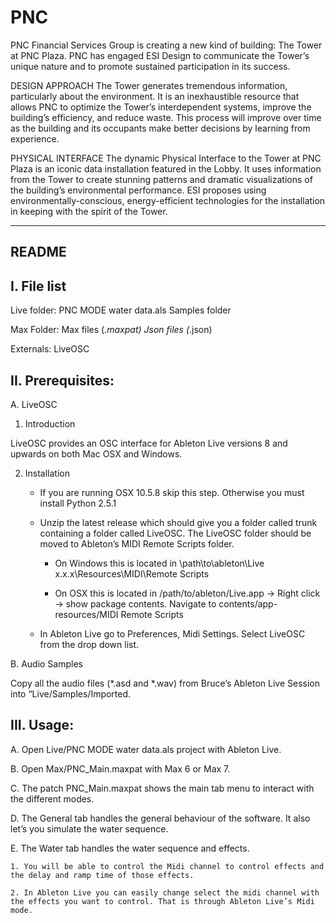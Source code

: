 # PNC

PNC Financial Services Group is creating a new kind of building: The Tower at PNC Plaza.
PNC has engaged ESI Design to communicate the Tower’s unique nature and to promote sustained participation in its success.

DESIGN APPROACH
The Tower generates tremendous information, particularly about the environment.
It is an inexhaustible resource that allows PNC to optimize the Tower’s interdependent systems, improve the building’s efficiency, and reduce waste.
This process will improve over time as the building and its occupants make better decisions by learning from experience.

PHYSICAL INTERFACE
The dynamic Physical Interface to the Tower at PNC Plaza is an iconic data installation featured in the Lobby.
It uses information from the Tower to create stunning patterns and dramatic visualizations of the building’s environmental performance.
ESI proposes using environmentally-conscious, energy-efficient technologies for the installation in keeping with the spirit of the Tower.



-------------
README
--------------


I. File list
------------

Live folder:
	PNC MODE water data.als
	Samples folder

Max Folder:
	Max files (*.maxpat)
	Json files (*.json)

Externals:
	LiveOSC


II. Prerequisites:
----------

A. LiveOSC

1. Introduction

LiveOSC provides an OSC interface for Ableton Live versions 8 and upwards on both Mac OSX and Windows. 

2. Installation

	* If you are running OSX 10.5.8 skip this step. Otherwise you must install Python 2.5.1

	* Unzip the latest release which should give you a folder called trunk containing a folder called LiveOSC. The LiveOSC folder should be moved to Ableton’s MIDI Remote Scripts folder.
	
		- On Windows this is located in \path\to\ableton\Live x.x.x\Resources\MIDI\Remote Scripts
	
		- On OSX this is located in /path/to/ableton/Live.app -> Right click -> show package contents. Navigate to contents/app-resources/MIDI Remote Scripts

	* In Ableton Live go to Preferences, Midi Settings. Select LiveOSC from the drop down list.

B.  Audio Samples

Copy all the audio files (*.asd and *.wav) from Bruce’s Ableton Live Session into “Live/Samples/Imported.


III. Usage:
----------

A. Open Live/PNC MODE water data.als project with Ableton Live.

B. Open Max/PNC_Main.maxpat with Max 6 or Max 7.

C. The patch PNC_Main.maxpat shows the main tab menu to interact with the different modes.

D. The General tab handles the general behaviour of the software. It also let’s you simulate the water sequence.

E. The Water tab handles the water sequence and effects.
	
	1. You will be able to control the Midi channel to control effects and the delay and ramp time of those effects.

	2. In Ableton Live you can easily change select the midi channel with the effects you want to control. That is through Ableton Live’s Midi mode.



